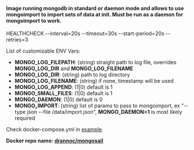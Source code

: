 #### Image running mongodb in standard or daemon mode and allows to use mongoimport to import sets of data at init. __Must be run as a daemon for mongoimport to work__.

HEALTHCHECK --interval=20s --timeout=30s --start-period=20s --retries=3

List of customizable ENV Vars:
- __MONGO_LOG_FILEPATH__: (string) straight path to log file, overrides __MONGO_LOG_DIR__ and __MONGO_LOG_FILENAME__
- __MONGO_LOG_DIR__: (string) path to log directory
- __MONGO_LOG_FILENAME__: (string) if none, timestamp will be used
- __MONGO_LOG_APPEND__: (1|0) default is 1
- __MONGO_SMALL_FILES__: (1|0) default is 1
- __MONGO_DAEMON__: (1|0) default is 0
- __MONGO_IMPORT__: (string) list of params to pass to mongoimport, ex "--type json --file /data/import.json", __MONGO_DAEMON=1__ is most likely required

Check docker-compose.yml in [example](/example).

__Docker repo name: [drannoc/mongosail](https://hub.docker.com/r/drannoc/mongosail/)__
